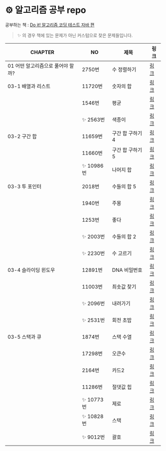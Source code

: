 # ⚙️ 알고리즘 공부 repo

공부하는 책 : [Do it! 알고리즘 코딩 테스트 자바 편](https://search.shopping.naver.com/book/catalog/32490707452?cat_id=50010920&frm=PBOKMOD&query=Do+it%21+%EC%95%8C%EA%B3%A0%EB%A6%AC%EC%A6%98+%EC%BD%94%EB%94%A9+%ED%85%8C%EC%8A%A4%ED%8A%B8%3A+%EC%9E%90%EB%B0%94+%ED%8E%B8&NaPm=ct%3Dld5mmibs%7Cci%3D2838a5123bcc60dcb1662de5962a8ef12d37252e%7Ctr%3Dboknx%7Csn%3D95694%7Chk%3Db2b3edd5dccfd823585450d8f342f5aba2d5b9c5)

> ✨ 의 경우 책에 있는 문제가 아닌 커스텀으로 찾은 문제들입니다. 

|CHAPTER|NO|제목|링크|
|---|---|---|---|
|01 어떤 알고리즘으로 풀어야 할까?|2750번|수 정렬하기|[링크](https://www.acmicpc.net/problem/2750)|
|03-1 배열과 리스트|11720번|숫자의 합|[링크](https://www.acmicpc.net/problem/11720)|
||1546번|평균|[링크](https://www.acmicpc.net/problem/1546)|
||✨ 2563번|색종이|[링크](https://www.acmicpc.net/problem/2563)|
|03-2 구간 합|11659번|구간 합 구하기 4|[링크](https://www.acmicpc.net/problem/11659)|
||11660번|구간 합 구하기 5|[링크](https://www.acmicpc.net/problem/11660)|
||✨ 10986번| 나머지 합|[링크](https://www.acmicpc.net/problem/10986)|
|03-3 투 포인터|2018번|수들의 합 5|[링크](https://www.acmicpc.net/problem/2018)|
||1940번|주몽|[링크](https://www.acmicpc.net/problem/1940)|
||1253번|좋다|[링크](https://www.acmicpc.net/problem/1253)|
||✨ 2003번|수들의 합 2|[링크](https://www.acmicpc.net/problem/2003)|
||✨ 2230번|수 고르기|[링크](https://www.acmicpc.net/problem/2230)|
|03-4 슬라이딩 윈도우|12891번|DNA 비밀번호|[링크](https://www.acmicpc.net/problem/12891)|
||11003번|최솟값 찾기|[링크](https://www.acmicpc.net/problem/11003)|
||✨ 2096번|내려가기|[링크](https://www.acmicpc.net/problem/2096)|
||✨ 2531번|회전 초밥|[링크](https://www.acmicpc.net/problem/2531)|
|03-5 스택과 큐|1874번|스택 수열|[링크](https://www.acmicpc.net/problem/1874)|
||17298번|오큰수|[링크](https://www.acmicpc.net/problem/17298)|
||2164번|카드2|[링크](https://www.acmicpc.net/problem/2164)|
||11286번|절댓값 힙|[링크](https://www.acmicpc.net/problem/11286)|
||✨ 10773번|제로|[링크](https://www.acmicpc.net/problem/10773)|
||✨ 10828번|스택|[링크](https://www.acmicpc.net/problem/10828)|
||✨ 9012번|괄호|[링크](https://www.acmicpc.net/problem/9012)|

